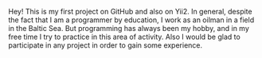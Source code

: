 Hey! This is my first project on GitHub and also on Yii2. In general, despite the fact that I am a programmer by education, I work as an oilman in a field in the Baltic Sea. But programming has always been my hobby, and in my free time I try to practice in this area of activity. Also I would be glad to participate in any project in order to gain some experience.
